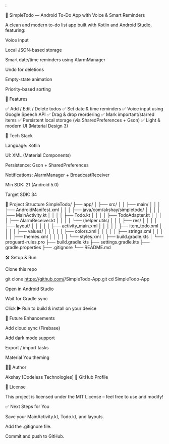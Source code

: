 :

📝 SimpleTodo — Android To-Do App with Voice & Smart Reminders

A clean and modern to-do list app built with Kotlin and Android Studio, featuring:

Voice input

Local JSON-based storage

Smart date/time reminders using AlarmManager

Undo for deletions

Empty-state animation

Priority-based sorting

🚀 Features

✅ Add / Edit / Delete todos
✅ Set date & time reminders
✅ Voice input using Google Speech API
✅ Drag & drop reordering
✅ Mark important/starred items
✅ Persistent local storage (via SharedPreferences + Gson)
✅ Light & modern UI (Material Design 3)

🧩 Tech Stack

Language: Kotlin

UI: XML (Material Components)

Persistence: Gson + SharedPreferences

Notifications: AlarmManager + BroadcastReceiver

Min SDK: 21 (Android 5.0)

Target SDK: 34

📂 Project Structure
SimpleTodo/
├── app/
│   ├── src/
│   │   ├── main/
│   │   │   ├── AndroidManifest.xml
│   │   │   ├── java/com/akshay/simpletodo/
│   │   │   │   ├── MainActivity.kt
│   │   │   │   ├── Todo.kt
│   │   │   │   ├── TodoAdapter.kt
│   │   │   │   ├── AlarmReceiver.kt
│   │   │   │   └── (helper utils)
│   │   │   ├── res/
│   │   │   │   ├── layout/
│   │   │   │   │   ├── activity_main.xml
│   │   │   │   │   ├── item_todo.xml
│   │   │   │   ├── values/
│   │   │   │   │   ├── colors.xml
│   │   │   │   │   ├── strings.xml
│   │   │   │   │   ├── themes.xml
│   │   │   │   │   └── styles.xml
│   ├── build.gradle.kts
│   └── proguard-rules.pro
├── build.gradle.kts
├── settings.gradle.kts
├── gradle.properties
├── .gitignore
└── README.md

🛠️ Setup & Run

Clone this repo

git clone https://github.com/<your-username>/SimpleTodo-App.git
cd SimpleTodo-App


Open in Android Studio

Wait for Gradle sync

Click ▶️ Run to build & install on your device

🧠 Future Enhancements

Add cloud sync (Firebase)

Add dark mode support

Export / import tasks

Material You theming

👨‍💻 Author

Akshay [Codeless Technologies]
🚀 GitHub Profile

📄 License

This project is licensed under the MIT License – feel free to use and modify!

✅ Next Steps for You

Save your MainActivity.kt, Todo.kt, and layouts.

Add the .gitignore file.

Commit and push to GitHub.
